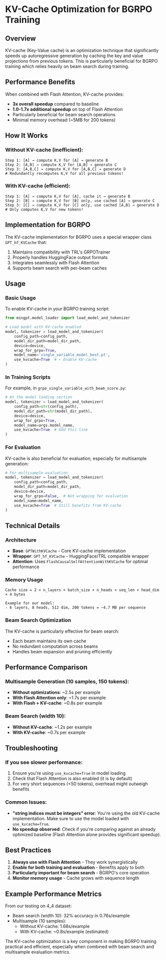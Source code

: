 # KV-Cache Optimization for BGRPO Training

## Overview

KV-cache (Key-Value cache) is an optimization technique that significantly speeds up autoregressive generation by caching the key and value projections from previous tokens. This is particularly beneficial for BGRPO training which relies heavily on beam search during training.

## Performance Benefits

When combined with Flash Attention, KV-cache provides:
- **3x overall speedup** compared to baseline
- **1.0-1.7x additional speedup** on top of Flash Attention
- Particularly beneficial for beam search operations
- Minimal memory overhead (~5MB for 200 tokens)

## How It Works

### Without KV-cache (inefficient):
```
Step 1: [A] → compute K,V for [A] → generate B
Step 2: [A,B] → compute K,V for [A,B] → generate C  
Step 3: [A,B,C] → compute K,V for [A,B,C] → generate D
# Redundantly recomputes K,V for all previous tokens!
```

### With KV-cache (efficient):
```
Step 1: [A] → compute K,V for [A], cache it → generate B
Step 2: [B] → compute K,V for [B] only, use cached [A] → generate C
Step 3: [C] → compute K,V for [C] only, use cached [A,B] → generate D  
# Only computes K,V for new tokens!
```

## Implementation for BGRPO

The KV-cache implementation for BGRPO uses a special wrapper class `GPT_hf_KVCache` that:
1. Maintains compatibility with TRL's GRPOTrainer
2. Properly handles HuggingFace output formats
3. Integrates seamlessly with Flash Attention
4. Supports beam search with per-beam caches

## Usage

### Basic Usage

To enable KV-cache in your BGRPO training script:

```python
from mingpt.model_loader import load_model_and_tokenizer

# Load model with KV-cache enabled
model, tokenizer = load_model_and_tokenizer(
    config_path=config_path,
    model_dir_path=model_dir_path,
    device=device,
    wrap_for_grpo=True,
    model_name='single_variable_model_best.pt',
    use_kvcache=True  # ← Enable KV-cache
)
```

### In Training Scripts

For example, in `grpo_single_variable_with_beam_score.py`:

```python
# At the model loading section
model, tokenizer = load_model_and_tokenizer(
    config_path=str(config_path),
    model_dir_path=str(model_dir_path),
    device=device,
    wrap_for_grpo=True,
    model_name=args.model_name,
    use_kvcache=True  # Add this line
)
```

### For Evaluation

KV-cache is also beneficial for evaluation, especially for multisample generation:

```python
# For multisample evaluation
model, tokenizer = load_model_and_tokenizer(
    config_path=config_path,
    model_dir_path=model_dir_path,
    device=device,
    wrap_for_grpo=False,  # Not wrapping for evaluation
    model_name=model_name,
    use_kvcache=True  # Still benefits from KV-cache
)
```

## Technical Details

### Architecture
- **Base**: `GPTWithKVCache` - Core KV-cache implementation
- **Wrapper**: `GPT_hf_KVCache` - HuggingFace/TRL compatible wrapper
- **Attention**: Uses `FlashCausalSelfAttentionWithKVCache` for optimal performance

### Memory Usage
```
Cache size = 2 × n_layers × batch_size × n_heads × seq_len × head_dim × 4 bytes

Example for our model:
- 6 layers, 8 heads, 512 dim, 200 tokens = ~4.7 MB per sequence
```

### Beam Search Optimization
The KV-cache is particularly effective for beam search:
- Each beam maintains its own cache
- No redundant computation across beams
- Handles beam expansion and pruning efficiently

## Performance Comparison

### Multisample Generation (10 samples, 150 tokens):
- **Without optimizations**: ~2.5s per example
- **With Flash Attention only**: ~1.7s per example  
- **With Flash + KV-cache**: ~0.8s per example

### Beam Search (width 10):
- **Without KV-cache**: ~1.2s per example
- **With KV-cache**: ~0.7s per example

## Troubleshooting

### If you see slower performance:
1. Ensure you're using `use_kvcache=True` in model loading
2. Check that Flash Attention is also enabled (it is by default)
3. For very short sequences (<50 tokens), overhead might outweigh benefits

### Common Issues:
- **"string indices must be integers" error**: You're using the old KV-cache implementation. Make sure to use the model loaded with `use_kvcache=True`.
- **No speedup observed**: Check if you're comparing against an already optimized baseline (Flash Attention alone provides significant speedup).

## Best Practices

1. **Always use with Flash Attention** - They work synergistically
2. **Enable for both training and evaluation** - Benefits apply to both
3. **Particularly important for beam search** - BGRPO's core operation
4. **Monitor memory usage** - Cache grows with sequence length

## Example Performance Metrics

From our testing on 4_4 dataset:
- Beam search (width 10): 32% accuracy in 0.76s/example
- Multisample (10 samples): 
  - Without KV-cache: 1.68s/example
  - With KV-cache: ~0.8s/example (estimated)

The KV-cache optimization is a key component in making BGRPO training practical and efficient, especially when combined with beam search and multisample evaluation metrics.